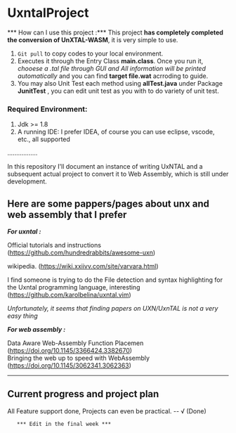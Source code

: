 # UxntalProject

*** How can I use this project :*** 
This project **has completely completed the conversion of UnXTAL-WASM**, it is very simple to use. 
1. `Git pull` to copy codes to your local environment.  
2. Executes it through the Entry Class **main.class**. Once you run it, **chooese a .tal file through GUI* and *All information will be printed automatically** and you can find __target file.wat__ acrroding to guide. 
3. You may also Unit Test each method using **allTest.java** under Package __JunitTest__ , you can edit unit test as you with to do variety of unit test.

### Required Environment:
1. Jdk >= 1.8
2. A running IDE: I prefer IDEA, of course you can use eclipse, vscode, etc., all supported

.................
  
In this repository I'll document an instance of writing UxNTAL and a subsequent actual project to convert it to Web Assembly, which is still under development.

## Here are some pappers/pages about unx and web assembly that I prefer

***For uxntal :*** 

Official tutorials and instructions   (https://github.com/hundredrabbits/awesome-uxn) 

wikipedia.  (https://wiki.xxiivv.com/site/varvara.html) 

I find someone is trying to do the File detection and syntax highlighting for the Uxntal programming language, interesting  (https://github.com/karolbelina/uxntal.vim) 


*Unfortunately, it seems that finding papers on UXN/UxnTAL is not a very easy thing* 

***For web assembly :*** 

Data Aware Web-Assembly Function Placemen   (https://doi.org/10.1145/3366424.3382670)  
Bringing the web up to speed with WebAssembly (https://doi.org/10.1145/3062341.3062363)  

--------------------------------------
## Current progress and project plan  

All Feature support done, Projects can even be practical.   -- √ (Done)   
       
       *** Edit in the final week ***

